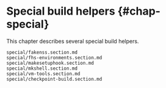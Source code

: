 # Special build helpers {#chap-special}

This chapter describes several special build helpers.

```{=include=} sections
special/fakenss.section.md
special/fhs-environments.section.md
special/makesetuphook.section.md
special/mkshell.section.md
special/vm-tools.section.md
special/checkpoint-build.section.md
```


